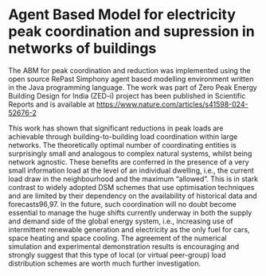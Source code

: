 # Agent Based Model for electricity peak coordination and supression in networks of buildings

The ABM for peak coordination and reduction was implemented using the open source RePast Simphony agent based modelling environment written in the Java programming language.  The work was part of Zero Peak Energy Building Design for India (ZED-i) project has been published in Scientific Reports and is available at https://www.nature.com/articles/s41598-024-52676-2

This work has shown that significant reductions in peak loads are achievable through building-to-building load coordination within large networks. The theoretically optimal number of coordinating entities is surprisingly small and analogous to complex natural systems, whilst being network agnostic. These benefits are conferred in the presence of a very small information load at the level of an individual dwelling, i.e., the current load draw in the neighbourhood and the maximum “allowed”. This is in stark contrast to widely adopted DSM schemes that use optimisation techniques and are limited by their dependency on the availability of historical data and forecasts96,97. In the future, such coordination will no doubt become essential to manage the huge shifts currently underway in both the supply and demand side of the global energy system, i.e., increasing use of intermittent renewable generation and electricity as the only fuel for cars, space heating and space cooling. The agreement of the numerical simulation and experimental demonstration results is encouraging and strongly suggest that this type of local (or virtual peer-group) load distribution schemes are worth much further investigation.
